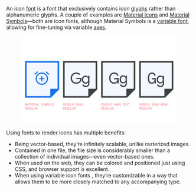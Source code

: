 An icon [font](/glossary/font) is a font that exclusively contains icon [glyphs](/glossary/glyph) rather than alphanumeric glyphs. A couple of examples are [Material Icons](https://fonts.google.com/icons?icon.set=Material+Icons) and [Material Symbols](https://fonts.google.com/icons?icon.set=Material+Symbols)—both are icon fonts, although Material Symbols is a [variable font](/glossary/variable_fonts), allowing for fine-tuning via variable [axes](/glossary/axis_in_variable_fonts).

<figure>

![INSERT_ALT](images/thumbnail.svg)

</figure>

Using fonts to render icons has multiple benefits:

- Being vector-based, they’re infinitely scalable, unlike rasterized images.
- Contained in one file, the file size is considerably smaller than a collection of individual images—even vector-based ones.
- When used on the web, they can be colored and positioned just using CSS, and browser support is excellent.
- When using variable icon fonts , they’re customizable in a way that allows them to be more closely matched to any accompanying type.
